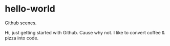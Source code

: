 # hello-world
Github scenes.

Hi, just getting started with Github. Cause why not.
I like to convert coffee & pizza into code.
